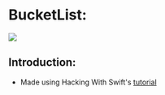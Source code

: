 # BucketList:

![](https://img.shields.io/endpoint?url=https%3A%2F%2Fswiftpackageindex.com%2Fapi%2Fpackages%2Fgoogle%2Fgenerative-ai-swift%2Fbadge%3Ftype%3Dswift-versions)

## Introduction:
- Made using Hacking With Swift's [tutorial](https://www.hackingwithswift.com/books/ios-swiftui/bucket-list-introduction)
